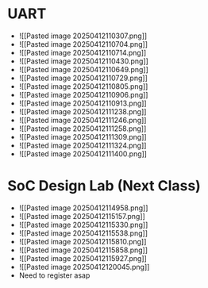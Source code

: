 # UART
- ![[Pasted image 20250412110307.png]]
- ![[Pasted image 20250412110704.png]]
- ![[Pasted image 20250412110714.png]]
- ![[Pasted image 20250412110430.png]]
- ![[Pasted image 20250412110649.png]]
- ![[Pasted image 20250412110729.png]]
- ![[Pasted image 20250412110805.png]]
- ![[Pasted image 20250412110906.png]]
- ![[Pasted image 20250412110913.png]]
- ![[Pasted image 20250412111238.png]]
- ![[Pasted image 20250412111246.png]]
- ![[Pasted image 20250412111258.png]]
- ![[Pasted image 20250412111309.png]]
- ![[Pasted image 20250412111324.png]]
- ![[Pasted image 20250412111400.png]]
# SoC Design Lab (Next Class)
- ![[Pasted image 20250412114958.png]]
- ![[Pasted image 20250412115157.png]]
- ![[Pasted image 20250412115330.png]]
- ![[Pasted image 20250412115538.png]]
- ![[Pasted image 20250412115810.png]]
- ![[Pasted image 20250412115858.png]]
- ![[Pasted image 20250412115927.png]]
- ![[Pasted image 20250412120045.png]]
- Need to register asap